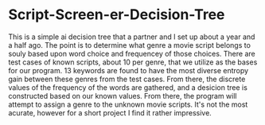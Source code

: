 # Script-Screen-er-Decision-Tree
This is a simple ai decision tree that a partner and I set up about a year and a half ago. The point is to determine what genre a movie script belongs to souly based upon word choice and frequencey of those choices. There are test cases of known scripts, about 10 per genre, that we utilize as the bases for our program. 13 keywords are found to have the most diverse entropy gain between these genres from the test cases. From there, the discrete values of the frequency of the words are gathered, and a desicion tree is constructed based on our known values. From there, the program will attempt to assign a genre to the unknown movie scripts. It's not the most acurate, however for a short project I find it rather impressive.
